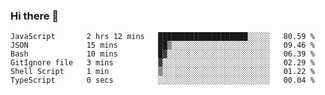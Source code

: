 ### Hi there 👋

<!-- - 🔭 I’m currently working on ...
- 🌱 I’m currently learning ...
- 👯 I’m looking to collaborate on ...
- 🤔 I’m looking for help with ...
- 💬 Ask me about ...
- 📫 How to reach me: ...
- 😄 Pronouns: ...
- ⚡ Fun fact: ... -->



<!--START_SECTION:waka-->

```text
JavaScript       2 hrs 12 mins   ████████████████████░░░░░   80.59 %
JSON             15 mins         ██▒░░░░░░░░░░░░░░░░░░░░░░   09.46 %
Bash             10 mins         █▓░░░░░░░░░░░░░░░░░░░░░░░   06.39 %
GitIgnore file   3 mins          ▓░░░░░░░░░░░░░░░░░░░░░░░░   02.29 %
Shell Script     1 min           ▒░░░░░░░░░░░░░░░░░░░░░░░░   01.22 %
TypeScript       0 secs          ░░░░░░░░░░░░░░░░░░░░░░░░░   00.04 %
```

<!--END_SECTION:waka-->
